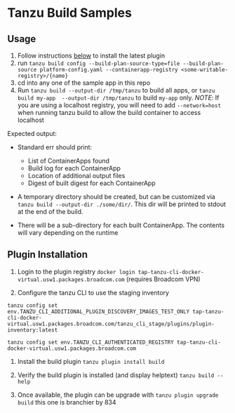 # Tanzu Build Samples

## Usage
1. Follow instructions [below](#plugin-installation) to install the latest plugin
2. run `tanzu build config --build-plan-source-type=file --build-plan-source platform-config.yaml --containerapp-registry <some-writable-registry>/{name}`
3. cd into any one of the sample app in this repo
4. Run `tanzu build --output-dir /tmp/tanzu` to build all apps, or `tanzu build my-app  --output-dir /tmp/tanzu` to build `my-app` only.
 *NOTE*: If you are using a localhost registry, you will need to add `--network=host` when running tanzu build to allow the build container to access localhost
 
Expected output:

- Standard err should print:

    - List of ContainerApps found
    - Build log for each ContainerApp
    - Location of additional output files
    - Digest of built digest for each ContainerApp

- A temporary directory should be created, but can be customized via `tanzu build --output-dir ./some/dir/`. This dir will be printed to stdout at the end of the build.

- There will be a sub-directory for each built ContainerApp. The contents will vary depending on the runtime

##  Plugin Installation

1. Login to the plugin registry `docker login tap-tanzu-cli-docker-virtual.usw1.packages.broadcom.com` (requires Broadcom VPN)

1. Configure the tanzu CLI to use the staging inventory

```shell
tanzu config set env.TANZU_CLI_ADDITIONAL_PLUGIN_DISCOVERY_IMAGES_TEST_ONLY tap-tanzu-cli-docker-virtual.usw1.packages.broadcom.com/tanzu_cli_stage/plugins/plugin-inventory:latest

tanzu config set env.TANZU_CLI_AUTHENTICATED_REGISTRY tap-tanzu-cli-docker-virtual.usw1.packages.broadcom.com
```

1. Install the build plugin `tanzu plugin install build`

1. Verify the build plugin is installed (and display helptext) `tanzu build --help`

1. Once available, the plugin can be upgrade with `tanzu plugin upgrade build`
this one is branchier by 834
